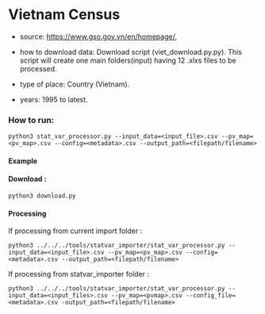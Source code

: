 # Vietnam Census

- source: https://www.gso.gov.vn/en/homepage/, 

- how to download data: Download script (viet_download.py.py).
    This script will create one main folders(input) having 12 .xlxs files to be processed. 

- type of place: Country (Vietnam).


- years: 1995 to latest.


### How to run:

`python3 stat_var_processor.py --input_data=<input_file>.csv --pv_map=<pv_map>.csv --config=<metadata>.csv --output_path=<filepath/filename>`

#### Example
#### Download : 
`python3 download.py`

#### Processing

If processing from current import folder :

`python3 ../../../tools/statvar_importer/stat_var_processor.py --input_data=<input_file>.csv --pv_map=<pv_map>.csv --config=<metadata>.csv --output_path=<filepath/filename>`



If processing from statvar_importer folder :

`python3 ../../../tools/statvar_importer/stat_var_processor.py --input_data=<input_files>.csv --pv_map=<pvmap>.csv --config_file=<metadata>.csv -output_path=<filepath/filename>`





